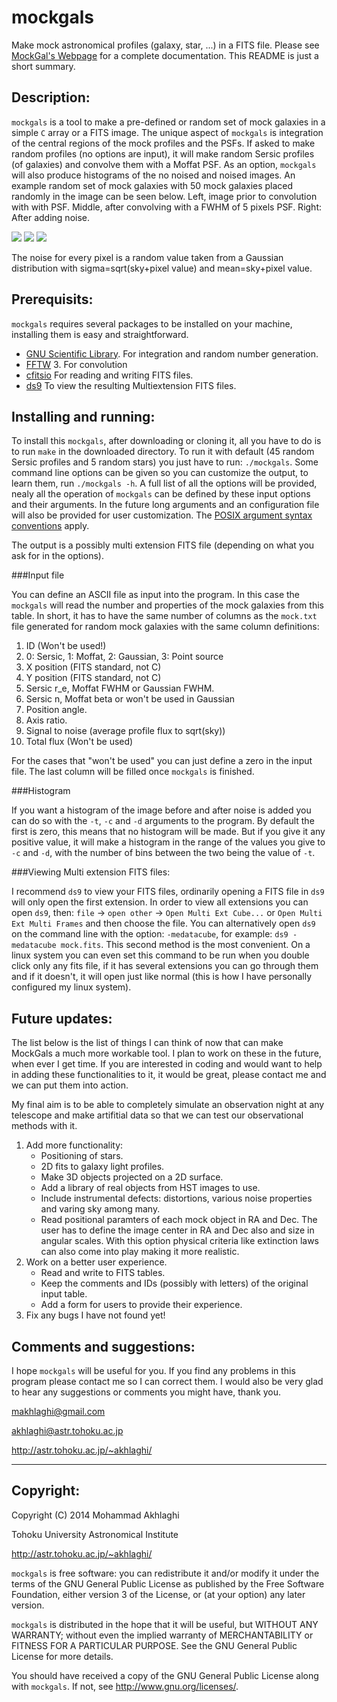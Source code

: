 mockgals
=========

Make mock astronomical profiles (galaxy, star, ...) in a FITS file.
Please see [MockGal's Webpage](http://astr.tohoku.ac.jp/~akhlaghi/mockgals)
for a complete documentation. This README is just a short summary.

Description:
------------

`mockgals` is a tool to make a pre-defined or random set of mock
galaxies in a simple `C` array or a FITS image.  The unique aspect of
`mockgals` is integration of the central regions of the mock profiles
and the PSFs.  If asked to make random profiles (no options are
input), it will make random Sersic profiles (of galaxies) and convolve
them with a Moffat PSF. As an option, `mockgals` will also produce
histograms of the no noised and noised images.  An example random set
of mock galaxies with 50 mock galaxies placed randomly in the image
can be seen below. Left, image prior to convolution with with PSF.
Middle, after convolving with a FWHM of 5 pixels PSF. Right: After
adding noise.

<img src="https://raw.github.com/makhlaghi/mockgals/master/doc/mockgals-figures/s1_noconv.jpg" />
<img src="https://raw.github.com/makhlaghi/mockgals/master/doc/mockgals-figures/s1_conv.jpg" />
<img src="https://raw.github.com/makhlaghi/mockgals/master/doc/mockgals-figures/s1_noised.jpg" />
    
The noise for every pixel is a random value taken from a Gaussian
distribution with sigma=sqrt(sky+pixel value) and mean=sky+pixel value.


Prerequisits:
------------
`mockgals` requires several packages to be installed on your
machine, installing them is easy and straightforward. 

- [GNU Scientific Library](http://www.gnu.org/software/gsl/).
  For integration and random number generation.
- [FFTW](http://www.fftw.org/) 3.
  For convolution
- [cfitsio](http://heasarc.nasa.gov/fitsio/fitsio.html)
  For reading and writing FITS files.
- [ds9](http://ds9.si.edu/site/Home.html)
  To view the resulting Multiextension FITS files.

Installing and running:
------------

To install this `mockgals`, after downloading or cloning it, all you
have to do is to run `make` in the downloaded directory.  To run it
with default (45 random Sersic profiles and 5 random stars) you just
have to run: `./mockgals`. Some command line options can be given so
you can customize the output, to learn them, run `./mockgals -h`.  A
full list of all the options will be provided, nealy all the operation
of `mockgals` can be defined by these input options and their
arguments. In the future long arguments and an configuration file will
also be provided for user customization. The [POSIX argument syntax 
conventions](http://www.gnu.org/software/libc/manual/html_node/Argument-Syntax.html#Argument-Syntax) apply.

The output is a possibly multi extension FITS file (depending on what
you ask for in the options).


###Input file

You can define an ASCII file as input into the program.  In this case
the `mockgals` will read the number and properties of the mock
galaxies from this table. In short, it has to have the same number of
columns as the `mock.txt` file generated for random mock galaxies with
the same column definitions:

1. ID (Won't be used!)
2. 0: Sersic, 1: Moffat, 2: Gaussian, 3: Point source
3. X position (FITS standard, not C)
4. Y position (FITS standard, not C)
5. Sersic r_e, Moffat FWHM or Gaussian FWHM.
6. Sersic n, Moffat beta or won't be used in Gaussian 
7. Position angle.
8. Axis ratio.
9. Signal to noise (average profile flux to sqrt(sky))
10. Total flux (Won't be used)

For the cases that "won't be used" you can just define a zero in the
input file. The last column will be filled once `mockgals` is finished.

###Histogram

If you want a histogram of the image before and after noise is added
you can do so with the `-t`, `-c` and `-d` arguments to the
program. By default the first is zero, this means that no histogram
will be made. But if you give it any positive value, it will make a
histogram in the range of the values you give to `-c` and `-d`, with
the number of bins between the two being the value of `-t`.

###Viewing Multi extension FITS files:

I recommend `ds9` to view your FITS files, ordinarily opening a FITS
file in `ds9` will only open the first extension.  In order to view
all extensions you can open `ds9`, then: `file` -> `open other` ->
`Open Multi Ext Cube...` or `Open Multi Ext Multi Frames` and then
choose the file.  You can alternatively open `ds9` on the command line
with the option: `-medatacube`, for example: `ds9 -medatacube
mock.fits`.  This second method is the most convenient. On a linux
system you can even set this command to be run when you double click
only any fits file, if it has several extensions you can go through them
and if it doesn't, it will open just like normal (this is how I have 
personally configured my linux system).

Future updates:
------------

The list below is the list of things I can think of now that can make
MockGals a much more workable tool. I plan to work on these in the
future, when ever I get time. If you are interested in coding and would
want to help in adding these functionalities to it, it would be great,
please contact me and we can put them into action.

My final aim is to be able to completely simulate an observation night
at any telescope and make artifitial data so that we can test our
observational methods with it.

1. Add more functionality:
   - Positioning of stars.
   - 2D fits to galaxy light profiles.
   - Make 3D objects projected on a 2D surface.
   - Add a library of real objects from HST images to use.
   - Include instrumental defects: distortions, 
     various noise properties and varing sky among many.
   - Read positional paramters of each mock object in RA 
     and Dec. The user has to define the image center in RA 
     and Dec also and size in angular scales. With this 
     option physical criteria like extinction laws can also 
     come into play making it more realistic.
2. Work on a better user experience.
   - Read and write to FITS tables.
   - Keep the comments and IDs (possibly with letters) of the 
     original input table.
   - Add a form for users to provide their experience.
3. Fix any bugs I have not found yet!

Comments and suggestions:
----------------------------------------

I hope `mockgals` will be useful for you. If you find any problems in
this program please contact me so I can correct them. I would also be
very glad to hear any suggestions or comments you might have, thank
you.

makhlaghi@gmail.com 

akhlaghi@astr.tohoku.ac.jp

http://astr.tohoku.ac.jp/~akhlaghi/

----------------------------------------
Copyright:
----------------------------------------
Copyright (C) 2014 Mohammad Akhlaghi

Tohoku University Astronomical Institute

http://astr.tohoku.ac.jp/~akhlaghi/

`mockgals` is free software: you can redistribute it and/or modify
it under the terms of the GNU General Public License as published by
the Free Software Foundation, either version 3 of the License, or
(at your option) any later version.

`mockgals` is distributed in the hope that it will be useful,
but WITHOUT ANY WARRANTY; without even the implied warranty of
MERCHANTABILITY or FITNESS FOR A PARTICULAR PURPOSE.  See the
GNU General Public License for more details.

You should have received a copy of the GNU General Public License
along with `mockgals`.  If not, see <http://www.gnu.org/licenses/>.
